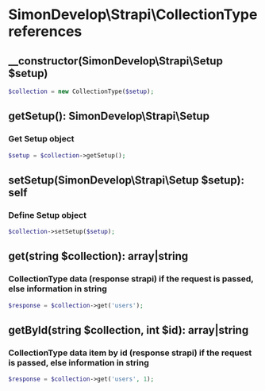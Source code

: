 # SimonDevelop\Strapi\CollectionType references

## __constructor(SimonDevelop\Strapi\Setup $setup)
```php
$collection = new CollectionType($setup);
```

## getSetup(): SimonDevelop\Strapi\Setup
### Get Setup object
```php
$setup = $collection->getSetup();
```

## setSetup(SimonDevelop\Strapi\Setup $setup): self
### Define Setup object
```php
$collection->setSetup($setup);
```

## get(string $collection): array|string
### CollectionType data (response strapi) if the request is passed, else information in string
```php
$response = $collection->get('users');
```

## getById(string $collection, int $id): array|string
### CollectionType data item by id (response strapi) if the request is passed, else information in string
```php
$response = $collection->get('users', 1);
```

